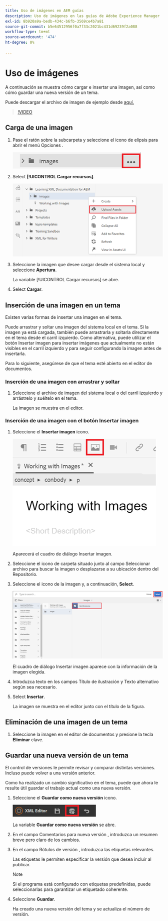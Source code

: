 ```yaml
---
title: Uso de imágenes en AEM guías
description: Uso de imágenes en las guías de Adobe Experience Manager
exl-id: 8b920a9a-bedb-434c-b6fb-3569ce4b7a81
source-git-commit: b5e64512956f0a7f33c2021bc431d69239f2a088
workflow-type: tm+mt
source-wordcount: '474'
ht-degree: 0%

---
```


# Uso de imágenes

A continuación se muestra cómo cargar e insertar una imagen, así como cómo guardar una nueva versión de un tema.

Puede descargar el archivo de imagen de ejemplo desde [aquí.](assets/working-with-images/SignInScreen.png)

>[!VIDEO](https://video.tv.adobe.com/v/336661?quality=12&learn=on)

## Carga de una imagen

1. Pase el ratón sobre la subcarpeta y seleccione el icono de elipsis para abrir el menú Opciones .

   ![Icono de elipsis](images/lesson-4/ellipses.png)

1. Select **[!UICONTROL Cargar recursos]**.

   ![Cargar recursos](images/lesson-4/upload-assets.png)


1. Seleccione la imagen que desee cargar desde el sistema local y seleccione **Apertura**.

   La variable [!UICONTROL Cargar recursos] se abre.
1. Select **Cargar**.

## Inserción de una imagen en un tema

Existen varias formas de insertar una imagen en el tema.

Puede arrastrar y soltar una imagen del sistema local en el tema. Si la imagen ya está cargada, también puede arrastrarla y soltarla directamente en el tema desde el carril izquierdo. Como alternativa, puede utilizar el botón Insertar imagen para insertar imágenes que actualmente no están visibles en el carril izquierdo y para seguir configurando la imagen antes de insertarla.

Para lo siguiente, asegúrese de que el tema esté abierto en el editor de documentos.

### Inserción de una imagen con arrastrar y soltar

1. Seleccione el archivo de imagen del sistema local o del carril izquierdo y arrástrelo y suéltelo en el tema.

   La imagen se muestra en el editor.

### Inserción de una imagen con el botón Insertar imagen

1. Seleccione el **Insertar imagen** icono.

   ![Icono Insertar imagen](images/lesson-4/insert-image.png)


   Aparecerá el cuadro de diálogo Insertar imagen.

1. Seleccione el icono de carpeta situado junto al campo Seleccionar archivo para buscar la imagen o desplazarse a su ubicación dentro del Repositorio.
1. Seleccione el icono de la imagen y, a continuación, **Select**.

   ![Seleccionar imagen](images/lesson-4/select-image-with-markings.png)

   El cuadro de diálogo Insertar imagen aparece con la información de la imagen elegida.

1. Introduzca texto en los campos Título de ilustración y Texto alternativo según sea necesario.
1. Select **Insertar**.

   La imagen se muestra en el editor junto con el título de la figura.

## Eliminación de una imagen de un tema

1. Seleccione la imagen en el editor de documentos y presione la tecla **Eliminar** clave.

## Guardar una nueva versión de un tema

El control de versiones le permite revisar y comparar distintas versiones. Incluso puede volver a una versión anterior.

Como ha realizado un cambio significativo en el tema, puede que ahora le resulte útil guardar el trabajo actual como una nueva versión.

1. Seleccione el **Guardar como nueva versión** icono.

   ![Icono Guardar como nueva versión](images/common/save-as-new-version.png)

   La variable **Guardar como nueva versión** se abre.

1. En el campo Comentarios para nueva versión , introduzca un resumen breve pero claro de los cambios.
1. En el campo Rótulos de versión , introduzca las etiquetas relevantes.

   Las etiquetas le permiten especificar la versión que desea incluir al publicar.
   >[!NOTE]
   > 
   > Si el programa está configurado con etiquetas predefinidas, puede seleccionarlas para garantizar un etiquetado coherente.
1. Seleccione **Guardar**.

   Ha creado una nueva versión del tema y se actualiza el número de versión.
